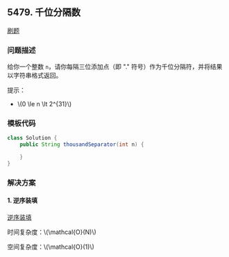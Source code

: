 <script src="https://cdn.bootcss.com/mathjax/2.7.7/MathJax.js?config=TeX-AMS-MML_HTMLorMML"></script>

## 5479. 千位分隔数

[刷题](qu5479/solu/Solution.java)

### 问题描述

给你一个整数 `n`，请你每隔三位添加点（即 "." 符号）作为千位分隔符，并将结果以字符串格式返回。

提示：

* \\(0 \le n \lt 2^{31}\\)


### 模板代码

``` java
class Solution {
    public String thousandSeparator(int n) {

    }
}
```

### 解决方案

#### 1. 逆序装填

[逆序装填](qu5479/solu1/Solution.java)

时间复杂度：\\(\mathcal{O}(N)\\)

空间复杂度：\\(\mathcal{O}(1)\\)

